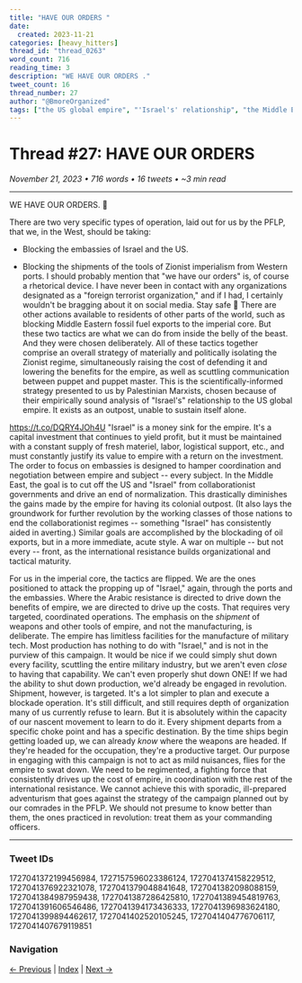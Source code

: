 ```yaml
---
title: "HAVE OUR ORDERS "
date:
  created: 2023-11-21
categories: [heavy_hitters]
thread_id: "thread_0263"
word_count: 716
reading_time: 3
description: "WE HAVE OUR ORDERS ."
tweet_count: 16
thread_number: 27
author: "@BmoreOrganized"
tags: ["the US global empire", "'Israel's' relationship", "the Middle East", "Palestinian Marxists", "Zionist imperialism"]
---
```

# Thread #27: HAVE OUR ORDERS 

*November 21, 2023 • 716 words • 16 tweets • ~3 min read*

---

WE HAVE OUR ORDERS. 🫡

There are two very specific types of operation, laid out for us by the PFLP, that we, in the West, should be taking:

- Blocking the embassies of Israel and the US.

- Blocking the shipments of the tools of Zionist imperialism from Western ports. I should probably mention that "we have our orders" is, of course a rhetorical device. I have never been in contact with any organizations designated as a "foreign terrorist organization," and if I had, I certainly wouldn't be bragging about it on social media. Stay safe 🫡 There are other actions available to residents of other parts of the world, such as blocking Middle Eastern fossil fuel exports to the imperial core. But these two tactics are what we can do from inside the belly of the beast. And they were chosen deliberately. All of these tactics together comprise an overall strategy of materially and politically isolating the Zionist regime, simultaneously raising the cost of defending it and lowering the benefits for the empire, as well as scuttling communication between puppet and puppet master. This is the scientifically-informed strategy presented to us by Palestinian Marxists, chosen because of their empirically sound analysis of "Israel's" relationship to the US global empire. It exists as an outpost, unable to sustain itself alone.

https://t.co/DQRY4JOh4U "Israel" is a money sink for the empire. It's a capital investment that continues to yield profit, but it must be maintained with a constant supply of fresh materiel, labor, logistical support, etc., and must constantly justify its value to empire with a return on the investment. The order to focus on embassies is designed to hamper coordination and negotiation between empire and subject -- every subject. In the Middle East, the goal is to cut off the US and "Israel" from collaborationist governments and drive an end of normalization. This drastically diminishes the gains made by the empire for having its colonial outpost. (It also lays the groundwork for further revolution by the working classes of those nations to end the collaborationist regimes -- something "Israel" has consistently aided in averting.) Similar goals are accomplished by the blockading of oil exports, but in a more immediate, acute style. A war on multiple -- but not every -- front, as the international resistance builds organizational and tactical maturity.

For us in the imperial core, the tactics are flipped. We are the ones positioned to attack the propping up of "Israel," again, through the ports and the embassies. Where the Arabic resistance is directed to drive down the benefits of empire, we are directed to drive up the costs. That requires very targeted, coordinated operations. The emphasis on the *shipment* of weapons and other tools of empire, and not the manufacturing, is deliberate. The empire has limitless facilities for the manufacture of military tech. Most production has nothing to do with "Israel," and is not in the purview of this campaign. It would be nice if we could simply shut down every facility, scuttling the entire military industry, but we aren't even *close* to having that capability. We can't even properly shut down ONE! If we had the ability to shut down production, we'd already be engaged in revolution. Shipment, however, is targeted. It's a lot simpler to plan and execute a blockade operation. It's still difficult, and still requires depth of organization many of us currently refuse to learn. But it is absolutely within the capacity of our nascent movement to learn to do it. Every shipment departs from a specific choke point and has a specific destination. By the time ships begin getting loaded up, we can already *know* where the weapons are headed. If they're headed for the occupation, they're a productive target. Our purpose in engaging with this campaign is not to act as mild nuisances, flies for the empire to swat down. We need to be regimented, a fighting force that consistently drives up the cost of empire, in coordination with the rest of the international resistance. We cannot achieve this with sporadic, ill-prepared adventurism that goes against the strategy of the campaign planned out by our comrades in the PFLP. We should not presume to know better than them, the ones practiced in revolution: treat them as your commanding officers.

---

### Tweet IDs
1727041372199456984, 1727157596023386124, 1727041374158229512, 1727041376922321078, 1727041379048841648, 1727041382098088159, 1727041384987959438, 1727041387286425810, 1727041389454819763, 1727041391606546486, 1727041394173436333, 1727041396983624180, 1727041399894462617, 1727041402520105245, 1727041404776706117, 1727041407679119851

### Navigation
[← Previous](026-*.md) | [Index](index.md) | [Next →](028-*.md)